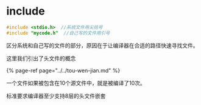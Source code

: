 # include

```c
#include <stdio.h>  //系统文件用尖括号
#include "mycode.h"  //自己写的文件用引号
```

区分系统和自己写的文件的部分，原因在于让编译器在合适的路径快速寻找文件。

这里我们引出了头文件的概念

{% page-ref page="../../tou-wen-jian.md" %}

一个文件如果被包含在10个源文件中，就是被编译了10次。

标准要求编译器至少支持8层的头文件嵌套


